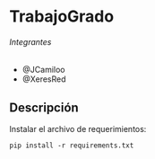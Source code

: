 # TrabajoGrado

###### Integrantes

* @JCamiloo
* @XeresRed

## Descripción

Instalar el archivo de requerimientos:

`pip install -r requirements.txt`
